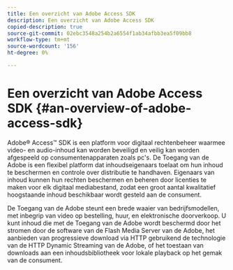 ```yaml
---
title: Een overzicht van Adobe Access SDK
description: Een overzicht van Adobe Access SDK
copied-description: true
source-git-commit: 02ebc3548a254b2a6554f1ab34afbb3ea5f09bb8
workflow-type: tm+mt
source-wordcount: '156'
ht-degree: 0%

---
```


# Een overzicht van Adobe Access SDK {#an-overview-of-adobe-access-sdk}

Adobe® Access™ SDK is een platform voor digitaal rechtenbeheer waarmee video- en audio-inhoud kan worden beveiligd en veilig kan worden afgespeeld op consumentenapparaten zoals pc&#39;s. De Toegang van de Adobe is een flexibel platform dat inhoudseigenaars toelaat om hun inhoud te beschermen en controle over distributie te handhaven. Eigenaars van inhoud kunnen hun rechten beschermen en beheren door licenties te maken voor elk digitaal mediabestand, zodat een groot aantal kwalitatief hoogstaande inhoud beschikbaar wordt gesteld aan de consument.

De Toegang van de Adobe steunt een brede waaier van bedrijfsmodellen, met inbegrip van video op bestelling, huur, en elektronische doorverkoop. U kunt inhoud die met de Toegang van de Adobe wordt beschermd door het stromen door de software van de Flash Media Server van de Adobe, het aanbieden van progressieve download via HTTP gebruikend de technologie van de HTTP Dynamic Streaming van de Adobe, of het toestaan van downloads aan een inhoudsbibliotheek voor lokale playback op het gemak van de consument.
